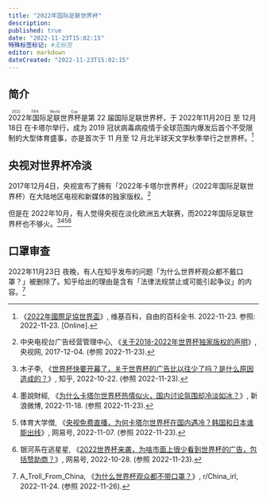 ```yaml
---
title: "2022年国际足联世界杯"
description:
published: true
date: "2022-11-23T15:02:15"
特殊标签标记: #无标签
editor: markdown
dateCreated: "2022-11-23T15:02:15"
---
```


## 简介

<ruby>2022年国际足联世界杯<rp>(</rp><rt>2022 FIFA World Cup</rt><rp>)</rp></ruby>是第 22 届国际足联世界杯，于 2022年11月20日 至 12月18日 在卡塔尔举行，成为 2019 冠状病毒病疫情于全球范围内爆发后首个不受限制的大型体育盛事，亦是首次于 11 月至 12 月北半球天文学秋季举行之世界杯。[^wiki]

[^wiki]: 《[2022年國際足協世界盃](https://zh.wikipedia.org/zh-cn/2022年國際足協世界盃)》, 维基百科，自由的百科全书. 2022-11-23. 参照: 2022-11-23. [Online].

## 央视对世界杯冷淡

2017年12月4日，央视宣布了拥有「2022年卡塔尔世界杯」（2022年国际足联世界杯）在大陆地区电视和新媒体的独家版权。[^171204]

[^171204]: 中央电视台广告经营管理中心, 《[关于2018-2022年世界杯独家版权的声明](https://web.archive.org/web/20221116081524/http://1118.cctv.com/2017/12/04/ARTILRnGr6NVfpfoeqzn7oOO171204.shtml)》, 央视网, 2017-12-04. (参照 2022-11-23).

但是在 2022年10月，有人觉得央视在淡化欧洲五大联赛，而2022年国际足联世界杯也不够火。[^561570073][^68842][^9DZBS][^527124]

[^561570073]: 木子李, 《[世界杯快要开幕了，关于世界杯的广告比以往少了吗？是什么原因造成的？](https://www.zhihu.com/question/561570073)》, 知乎, 2022-10-22. (参照 2022-11-23).

[^68842]: 墨說財經, 《[为什么卡塔尔世界杯热情似火，国内讨论氛围却冷淡如冰？](https://web.archive.org/web/20221123075731/https://m.weibo.cn/status/4837121850868842)》, 新浪微博, 2022-11-18. (参照 2022-11-23).

[^9DZBS]: 体育大学僧, 《[央视免费直播，为何卡塔尔世界杯在国内遇冷？韩国和日本谁能出线](https://web.archive.org/web/20221123075854/https://www.163.com/dy/article/HLIQ2C0L0549DZBS.html)》, 网易号, 2022-11-07. (参照 2022-11-23).

[^527124]: 银河系在逃星星, 《[2022世界杯来袭，为啥市面上很少看到世界杯的广告，包括赞助商？](https://web.archive.org/web/20221123100600/https://www.163.com/dy/article/HKOOOU2G05527124.html)》, 网易号, 2022-10-28. (参照 2022-11-23).

## 口罩审查

2022年11月23日 夜晚，有人在知乎发布的问题「为什么世界杯观众都不戴口罩？」被删除了。知乎给出的理由是含有「法律法规禁止或可能引起争议」的内容。[^z3jsj2]

[^z3jsj2]: A_Troll_From_China, 《[为什么世界杯观众都不带口罩？](https://web.archive.org/web/20221125045609/https://www.reddit.com/comments/z3jsj2)》, r/China_irl, 2022-11-24. (参照 2022-11-26).
